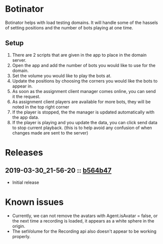 # Botinator
Botinator helps with load testing domains.  It will handle some of the hassels of setting positions and the number of bots playing at one time. 

## Setup
1. There are 2 scripts that are given in the app to place in the domain server. 
2. Open the app and add the number of bots you would like to use for the domain.
3. Set the volume you would like to play the bots at.  
4. Update the positions by choosing the corners you would like the bots to appear in. 
5. As soon as the assignment client manager comes online, you can send it the request. 
6. As assignment client players are available for more bots, they will be noted in the top right corner
7. If the player is stopped, the the manager is updated automatically with the app data. 
8. If the player is playing and you update the data, you can click send data to stop current playback. (this is to help avoid any confusion of when changes made are sent to the server)

# Releases

## 2019-03-30_21-56-20 :: [b564b47](https://github.com/highfidelity/hifi-content/commit/b564b47)
- Initial release

# Known issues
- Currently, we can not remove the avatars with Agent.isAvatar = false, or the next time a recording is loaded, it appears as a white sphere in the origin.
- The setVolume for the Recording api also doesn't appear to be working properly.  
